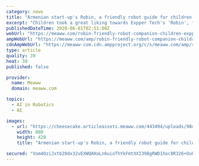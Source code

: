 ```yaml
---
category: news
title: "Armenian start-up's Robin, a friendly robot guide for children, could be a boon to hospitals during coronavirus"
excerpt: "Children took a great liking towards Expper Tech's 'Robin', finding comfort and forming a companionship with the robot through the emotional support it rendered"
publishedDateTime: 2020-06-01T02:51:00Z
webUrl: "https://meaww.com/robin-friendly-robot-companion-children-expper-tech-la-hospital-khachikyan-armenian-start-up"
ampWebUrl: "https://meaww.com/amp/robin-friendly-robot-companion-children-expper-tech-la-hospital-khachikyan-armenian-start-up"
cdnAmpWebUrl: "https://meaww-com.cdn.ampproject.org/c/s/meaww.com/amp/robin-friendly-robot-companion-children-expper-tech-la-hospital-khachikyan-armenian-start-up"
type: article
quality: 39
heat: 39
published: false

provider:
  name: Meaww
  domain: meaww.com

topics:
  - AI in Robotics
  - AI

images:
  - url: "https://cheesecake.articleassets.meaww.com/443494/uploads/98d2d660-a3af-11ea-92a0-293b3f44bd8e_800_420.jpeg"
    width: 800
    height: 420
    title: "Armenian start-up's Robin, a friendly robot guide for children, could be a boon to hospitals during coronavirus"

secured: "Vom4OziJxtb20dx32vEXWQAHaLn6uioThYkFmtXXI398gRWD1hoc8R326+OuOfHg+n7UBRMq4o9X+3BTXgu40uzQ00B2n1/zl0PqVkjLx/wGDR+p+vODpg5l9wnztaWXAbx+yWRzLZH8exqHyvS6PhnZacWUctCiubNXkaVSygYUK72Djq1Hz5hv1t5yw8n/8iuSb1NY4rYEchFET8YQ+AlDcAEyFEHsFvwDBuEnskAY00Xua4Z4gaOqVYgvlvF1AoHMkja7ZyDE5hvHxHzWYAiToiwAKihzQglfJOstjMnKACNxtyqmvqC37jqEcXZs;6HX+n101GdfOj+U6pahc1A=="
---
```


